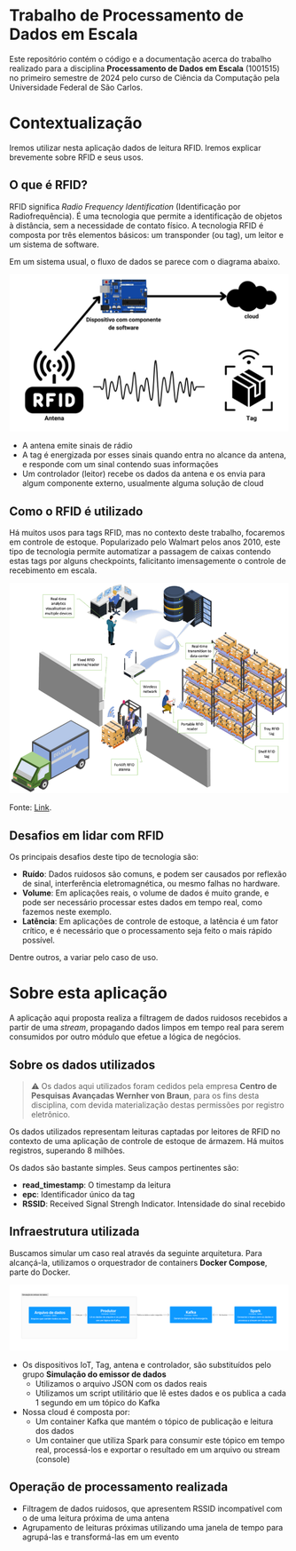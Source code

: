 # Trabalho de Processamento de Dados em Escala

Este repositório contém o código e a documentação acerca do trabalho realizado para a disciplina **Processamento de Dados em Escala** (1001515) no primeiro semestre de 2024 pelo curso de Ciência da Computação pela Universidade Federal de São Carlos.

# Contextualização

Iremos utilizar nesta aplicação dados de leitura RFID. Iremos explicar brevemente sobre RFID e seus usos.

## O que é RFID?

RFID significa *Radio Frequency Identification* (Identificação por Radiofrequência). É uma tecnologia que permite a identificação de objetos à distância, sem a necessidade de contato físico. A tecnologia RFID é composta por três elementos básicos: um transponder (ou tag), um leitor e um sistema de software.

Em um sistema usual, o fluxo de dados se parece com o diagrama abaixo.

![](docs/Estrutura_RFID.jpg)

- A antena emite sinais de rádio
- A tag é energizada por esses sinais quando entra no alcance da antena, e responde com um sinal contendo suas informações
- Um controlador (leitor) recebe os dados da antena e os envia para algum componente externo, usualmente alguma solução de cloud

## Como o RFID é utilizado

Há muitos usos para tags RFID, mas no contexto deste trabalho, focaremos em controle de estoque. Popularizado pelo Walmart pelos anos 2010, este tipo de tecnologia permite automatizar a passagem de caixas contendo estas tags por alguns checkpoints, falicitanto imensagemente o controle de recebimento em escala.

![](docs/The-concept-of-RFID-based-warehouse-management-system.png)

Fonte: [Link](https://www.researchgate.net/figure/The-concept-of-RFID-based-warehouse-management-system_fig5_365304684).

## Desafios em lidar com RFID

Os principais desafios deste tipo de tecnologia são:
- **Ruído**: Dados ruidosos são comuns, e podem ser causados por reflexão de sinal, interferência eletromagnética, ou mesmo falhas no hardware.
- **Volume**: Em aplicações reais, o volume de dados é muito grande, e pode ser necessário processar estes dados em tempo real, como fazemos neste exemplo.
- **Latência**: Em aplicações de controle de estoque, a latência é um fator crítico, e é necessário que o processamento seja feito o mais rápido possível.

Dentre outros, a variar pelo caso de uso.

# Sobre esta aplicação

A aplicação aqui proposta realiza a filtragem de dados ruidosos recebidos a partir de uma *stream*, propagando dados limpos em tempo real para serem consumidos por outro módulo que efetue a lógica de negócios.

## Sobre os dados utilizados

> ⚠️ Os dados aqui utilizados foram cedidos pela empresa **Centro de Pesquisas Avançadas Wernher von Braun**, para os fins desta disciplina, com devida materialização destas permissões por registro eletrônico.

Os dados utilizados representam leituras captadas por leitores de RFID no contexto de uma aplicação de controle de estoque de ármazem. Há muitos registros, superando 8 milhões.

Os dados são bastante simples. Seus campos pertinentes são:
- **read_timestamp**: O timestamp da leitura
- **epc**: Identificador único da tag
- **RSSID**: Received Signal Strengh Indicator. Intensidade do sinal recebido

## Infraestrutura utilizada

Buscamos simular um caso real através da seguinte arquitetura. Para alcançá-la, utilizamos o orquestrador de containers **Docker Compose**, parte do Docker.

![](docs/c4.png)

- Os dispositivos IoT, Tag, antena e controlador, são substituídos pelo grupo **Simulação do emissor de dados**
  - Utilizamos o arquivo JSON com os dados reais
  - Utilizamos um script utilitário que lê estes dados e os publica a cada 1 segundo em um tópico do Kafka
- Nossa cloud é composta por:
  - Um container Kafka que mantém o tópico de publicação e leitura dos dados
  - Um container que utiliza Spark para consumir este tópico em tempo real, processá-los e exportar o resultado em um arquivo ou stream (console)

## Operação de processamento realizada

- Filtragem de dados ruidosos, que apresentem RSSID incompatível com o de uma leitura próxima de uma antena
- Agrupamento de leituras próximas utilizando uma janela de tempo para agrupá-las e transformá-las em um evento
